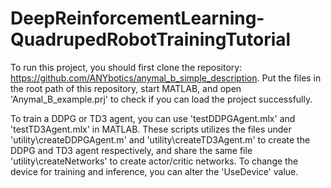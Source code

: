 # DeepReinforcementLearning-QuadrupedRobotTrainingTutorial

To run this project, you should first clone the repository: https://github.com/ANYbotics/anymal_b_simple_description.
Put the files in the root path of this repository, start MATLAB, and open 'Anymal_B_example.prj' to check if you can load the project successfully.

To train a DDPG or TD3 agent, you can use 'testDDPGAgent.mlx' and 'testTD3Agent.mlx' in MATLAB.
These scripts utilizes the files under 'utility\createDDPGAgent.m' and 'utility\createTD3Agent.m' to create the DDPG and TD3 agent respectively, and share the same file 'utility\createNetworks' to create actor/critic networks.
To change the device for training and inference, you can alter the 'UseDevice' value. 
